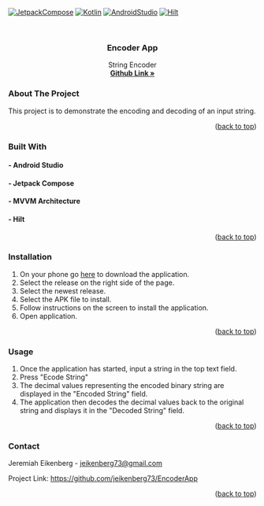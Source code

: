 <a id="readme-top"></a>
[![JetpackCompose][jetpack-shield]][JetpackCompose-url]
[![Kotlin][kotlin-shield]][kotlin-url]
[![AndroidStudio][androidStudio-shield]][androidStudio-url]
[![Hilt][hilt-shield]][hilt-url]

<!-- PROJECT LOGO -->
<br />
<div align="center">
<!--   <a href="https://github.com/jeikenberg73/EncoderApp">
    <img src="images/logo.png" alt="Logo" width="80" height="80">
  </a>
 -->
  <h3 align="center">Encoder App</h3>

  <p align="center">
    String Encoder
    <br />
    <a href="https://github.com/jeikenberg73/EncoderApp"><strong>Github Link »</strong></a>
<!--     <br />
    <br />
    <a href="https://github.com/othneildrew/Best-README-Template">View Demo</a>
    ·
    <a href="https://github.com/othneildrew/Best-README-Template/issues/new?labels=bug&template=bug-report---.md">Report Bug</a>
    ·
    <a href="https://github.com/othneildrew/Best-README-Template/issues/new?labels=enhancement&template=feature-request---.md">Request Feature</a> -->
  </p>
</div>

<!-- ABOUT THE PROJECT -->
### About The Project

This project is to demonstrate the encoding and decoding of an input string.

<p align="right">(<a href="#readme-top">back to top</a>)</p>



### Built With

#### - Android Studio
#### - Jetpack Compose
#### - MVVM Architecture
#### - Hilt

<p align="right">(<a href="#readme-top">back to top</a>)</p>

### Installation

1. On your phone go [here][encodeApp-url] to download the application.
2. Select the release on the right side of the page.
3. Select the newest release.
4. Select the APK file to install.
5. Follow instructions on the screen to install the application.
6. Open application.

<p align="right">(<a href="#readme-top">back to top</a>)</p>

<!-- USAGE EXAMPLES -->
### Usage

1. Once the application has started, input a string in the top text field.
2. Press "Ecode String"
3. The decimal values representing the encoded binary string are displayed in the "Encoded String" field.
4. The application then decodes the decimal values back to the original string and displays it in the "Decoded String" field.

<p align="right">(<a href="#readme-top">back to top</a>)</p>

<!-- CONTACT -->
### Contact

Jeremiah Eikenberg - jeikenberg73@gmail.com

Project Link: https://github.com/jeikenberg73/EncoderApp

<p align="right">(<a href="#readme-top">back to top</a>)</p>


<!-- MARKDOWN LINKS & IMAGES -->
<!-- https://www.markdownguide.org/basic-syntax/#reference-style-links -->
[jetpack-shield]: https://img.shields.io/badge/Jetpack%20Compose-1.7.0-lightblue?style=for-the-badge
[kotlin-shield]: https://img.shields.io/badge/Kotlin-1.2.0-red?style=for-the-badge
[kotlin-url]: https://kotlinlang.org/
[androidStudio-shield]: https://img.shields.io/badge/Android%20Studio-Ladybug%202024.2.1%20Patch%203-brightgreen?style=for-the-badge
[androidStudio-url]: https://developer.android.com/studio?gad_source=1&gclid=CjwKCAiA6t-6BhA3EiwAltRFGJ9NFZoP7dk6V4vt00c2ytlYwz7yJWpGxSSX9q9o351yUNK2flx4xxoCyLYQAvD_BwE&gclsrc=aw.ds
[JetpackCompose.js]: https://icons.iconarchive.com/icons/simpleicons-team/simple/48/jetpackcompose-icon.png
[JetpackCompose-url]: https://developer.android.com/compose
[encodeApp-url]: https://github.com/jeikenberg73/EncoderApp
[hilt-shield]: https://img.shields.io/badge/Hilt-2.51.1-yellow?style=for-the-badge
[hilt-url]: https://developer.android.com/training/dependency-injection/hilt-android
